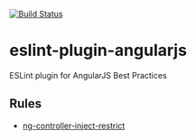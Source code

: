 [![Build Status](https://travis-ci.org/sahibinden/eslint-plugin-angularjs.svg?branch=master)](http://travis-ci.org/sahibinden/eslint-plugin-angularjs)

eslint-plugin-angularjs
=======================

ESLint plugin for AngularJS Best Practices

## Rules

* [ng-controller-inject-restrict](docs/rules/ng-controller-inject-restrict.md)
